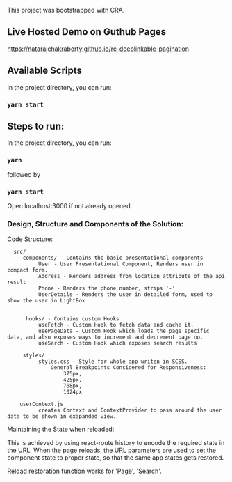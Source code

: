
This project was bootstrapped with CRA.

## Live Hosted Demo on Guthub Pages

https://natarajchakraborty.github.io/rc-deeplinkable-pagination
## Available Scripts

In the project directory, you can run:
### `yarn start`


## Steps to run:
In the project directory, you can run:
### `yarn`

followed by

### `yarn start`

Open localhost:3000 if not already opened.

### Design, Structure and Components of the Solution:

Code Structure:

      src/
         components/ - Contains the basic presentational components
              User - User Presentational Component, Renders user in compact form.
              Address - Renders address from location attribute of the api result
              Phone - Renders the phone number, strips '-'
              UserDetails - Renders the user in detailed form, used to show the user in LightBox


          hooks/ - Contains custom Hooks
              useFetch - Custom Hook to fetch data and cache it.
              usePageData - Custom Hook which loads the page specific data, and also exposes ways to increment and decrement page no.
              useSarch - Custom Hook which exposes search results

         styles/
              styles.css - Style for whole app writen in SCSS.
                  General Breakpoints Considered for Responsiveness:
                      375px,
                      425px,
                      768px,
                      1024px

        userContext.js
              creates Context and ContextProvider to pass around the user data to be shown in exapanded view.


Maintaining the State when reloaded:

This is achieved by using react-route history to encode the required state in the URL. When the page reloads, the URL parameters are used to set the component state to proper state, so that the same app states gets restored.

Reload restoration function works for 'Page', 'Search'.


